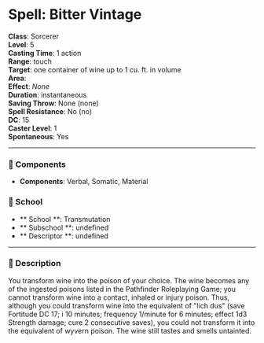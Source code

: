 
# Spell: Bitter Vintage
**Class**: Sorcerer  
**Level**: 5  
**Casting Time**: 1 action  
**Range**: touch  
**Target**: one container of wine up to 1 cu. ft. in volume  
**Area**:   
**Effect**: _None_  
**Duration**: instantaneous  
**Saving Throw**: None (none)  
**Spell Resistance**: No (no)  
**DC**: 15  
**Caster Level**: 1  
**Spontaneous**: Yes

---

### 🔮 Components
- **Components**: Verbal, Somatic, Material

### 🏫 School
- ** School **: Transmutation
- ** Subschool **: undefined
- ** Descriptor **: undefined
---

### 📜 Description
You transform wine into the poison of your choice. The wine becomes any of the ingested poisons listed in the Pathfinder Roleplaying Game; you cannot transform wine into a contact, inhaled or injury poison. Thus, although you could transform wine into the equivalent of "lich dus" (save Fortitude DC 17; i 10 minutes; frequency 1/minute for 6 minutes; effect 1d3 Strength damage; cure 2 consecutive saves), you could not transform it into the equivalent of wyvern poison. The wine still tastes and smells untainted.
